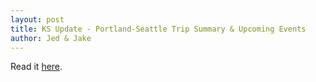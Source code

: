```yaml
---
layout: post
title: KS Update - Portland-Seattle Trip Summary & Upcoming Events
author: Jed & Jake
---
```


Read it [here](https://www.kickstarter.com/projects/appdocu/app-the-human-story/posts/1329119).
